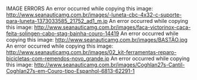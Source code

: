 IMAGE ERRORS
An error occurred while copying this image: http://www.seanauticamg.com.br/images/-luneta-cbc-4x32-c-suporte-para-luneta-1373033585_21752_ad1_m.jp
An error occurred while copying this image: http://www.seanauticamg.com.br/images/faca-victorinox-caca-feita-solingen-cabo-stag-bainha-couro-14419
An error occurred while copying this image: http://www.seanauticamg.com.br/images/BASTÃO.jpg
An error occurred while copying this image: http://www.seanauticamg.com.br/images/02_kit-ferramentas-reparo-bicicletas-com-remendos-novo_grande.jp
An error occurred while copying this image: http://www.seanauticamg.com.br/images/Coghlan27s-Cantil-Coghlan27s-em-Couro-tipo-Espanhol-6813-62291-1
